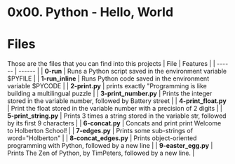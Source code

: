 # 0x00. Python - Hello, World

# Files
Those are the files that you can find into this projects
| File | Features |
| ------ | ------ |
| **0-run** | Runs a Python script saved in the environment variable $PYFILE |
| **1-run_inline** | Runs Python code saved in the environment variable $PYCODE |
| **2-print.py** | prints exactly \"Programming is like building a multilingual puzzle |
| **3-print_number.py** | Prints the integer stored in the variable number, followed by Battery street |
| **4-print_float.py** | Print the float stored in the variable number with a precision of 2 digits |
| **5-print_string.py** | Prints 3 times a string stored in the variable str, followed by its first 9 characters |
| **6-concat.py** | Concats and print print Welcome to Holberton School! |
| **7-edges.py** | Prints some sub-strings of word=\"Holberton\" |
| **8-concat_edges.py** | Prints object-oriented programming with Python, followed by a new line |
| **9-easter_egg.py** | Prints The Zen of Python, by TimPeters, followed by a new line. |
